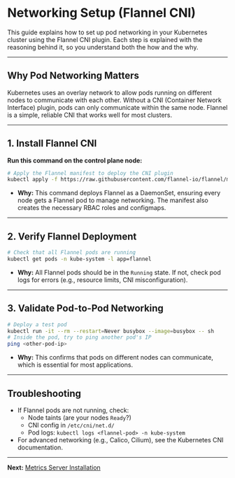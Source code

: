 # Networking Setup (Flannel CNI)

This guide explains how to set up pod networking in your Kubernetes cluster using the Flannel CNI plugin. Each step is explained with the reasoning behind it, so you understand both the how and the why.

---

## Why Pod Networking Matters

Kubernetes uses an overlay network to allow pods running on different nodes to communicate with each other. Without a CNI (Container Network Interface) plugin, pods can only communicate within the same node. Flannel is a simple, reliable CNI that works well for most clusters.

---

## 1. Install Flannel CNI

**Run this command on the control plane node:**

```sh
# Apply the Flannel manifest to deploy the CNI plugin
kubectl apply -f https://raw.githubusercontent.com/flannel-io/flannel/master/Documentation/kube-flannel.yml
```

- **Why:** This command deploys Flannel as a DaemonSet, ensuring every node gets a Flannel pod to manage networking. The manifest also creates the necessary RBAC roles and configmaps.

---

## 2. Verify Flannel Deployment

```sh
# Check that all Flannel pods are running
kubectl get pods -n kube-system -l app=flannel
```

- **Why:** All Flannel pods should be in the `Running` state. If not, check pod logs for errors (e.g., resource limits, CNI misconfiguration).

---

## 3. Validate Pod-to-Pod Networking

```sh
# Deploy a test pod
kubectl run -it --rm --restart=Never busybox --image=busybox -- sh
# Inside the pod, try to ping another pod's IP
ping <other-pod-ip>
```

- **Why:** This confirms that pods on different nodes can communicate, which is essential for most applications.

---

## Troubleshooting

- If Flannel pods are not running, check:
  - Node taints (are your nodes `Ready`?)
  - CNI config in `/etc/cni/net.d/`
  - Pod logs: `kubectl logs <flannel-pod> -n kube-system`
- For advanced networking (e.g., Calico, Cilium), see the Kubernetes CNI documentation.

---

**Next:** [Metrics Server Installation](metrics-server.md)
